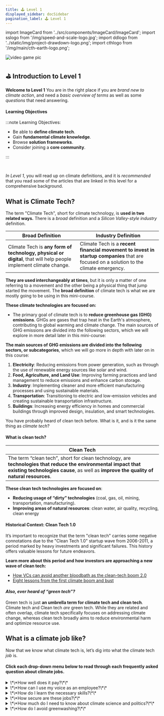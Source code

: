 ```yaml
---
title: 🕹️ Level 1
displayed_sidebar: docSidebar
pagination_label: 🕹️ Level 1
---
```

import ImageCard from '../src/components/ImageCard/ImageCard';
import sslogo from '/img/speed-and-scale-logo.jpg';
import ddlogo from '../static/img/project-drawdown-logo.png';
import cthlogo from '/img/main/cth-earth-logo.png';

![video game pic](/img/climate-tech-level-1-mario.jpg)

## ⛳️ Introduction to Level 1

**Welcome to Level 1** You are in the right place if you are *brand new to climate action*, and need a *basic overview of terms* as well as some *questions* that need answering.

#### Learning Objectives

:::note Learning Objectives:

* Be able to **define climate tech**.
* Gain **fundamental climate knowledge**.
* Browse **solution frameworks**.
* Consider joining a **core community**.

:::

<div style={{ display: 'flex', flexWrap: 'wrap'}}>
    <ImageCard
    title="Skip to Level 2"
    description="If you are familiar with the basics, but need to hone in on a climate solution"
    imageUrl="/img/level-2-mario.jpg"
    linkUrl="../level-2"
    />
    <ImageCard
    title="Skip to Level 3"
    description="If you are actively working on a climate solution and need to advance faster"
    imageUrl="/img/level-3-mario.jpg"
    linkUrl="../level-3"
    />
</div>
<br/>

*In Level 1*, you will read up on climate definitions, and it is *recommended* that you read some of the articles that are linked in this level for a comprehensive background.

## What is Climate Tech?

The term "Climate Tech", short for climate technology, is **used in two related ways.** There is a *broad* definition and a *Silicon Valley-style industry* definition.

| Broad Definition                                                                                                 | Industry Definition                                                                                                                     |
| ---------------------------------------------------------------------------------------------------------------- | --------------------------------------------------------------------------------------------------------------------------------------- |
| Climate Tech is **any form of technology, physical or digital**, that will help people implement climate change. | Climate Tech is a **recent financial movement to invest in startup companies** that are focused on a solution to the climate emergency. |

**They are used interchangeably at times**, but it is only a matter of one referring to a movement and the other being a physical thing that jump started the movement. The **broad definition** of climate tech is what we are mostly going to be using in this mini-course.

**These climate technologies are focused on:**

* The primary goal of climate tech is to **reduce greenhouse gas (GHG) emissions**. GHGs are gases that trap heat in the Earth's atmosphere, contributing to global warming and climate change. The main sources of GHG emissions are divided into the following sectors, which we will explore in more detail later in this mini-course:

**The main sources of GHG emissions are divided into the following sectors, or subcategories**, which we will go more in depth with later on in this course:

1. **Electricity**: Reducing emissions from power generation, such as through the use of renewable energy sources like solar and wind.
2. **Food, Agriculture, and Land Use**: Improving farming practices and land management to reduce emissions and enhance carbon storage.
3. **Industry**: Implementing cleaner and more efficient manufacturing processes and using sustainable materials.
4. **Transportation**: Transitioning to electric and low-emission vehicles and creating sustainable transportation infrastructure.
5. **Buildings**: Increasing energy efficiency in homes and commercial buildings through improved design, insulation, and smart technologies.

You have probably heard of clean tech before. What is it, and is it the same thing as *climate tech*?

#### What is clean tech?

| Clean Tech                                                                                                                                                                                              |
| ------------------------------------------------------------------------------------------------------------------------------------------------------------------------------------------------------- |
| The term “clean tech”, short for clean technology, are **technologies that reduce the environmental impact that existing technologies cause**, as well as **improve the quality of natural resources**. |

**These clean tech technologies are focused on**:

* **Reducing usage of “dirty” technologies** (coal, gas, oil, mining, transportation, manufacturing).
* **Improving areas of natural resources**: clean water, air quality, recycling, clean energy

#### Historical Context: Clean Tech 1.0

It’s important to recognize that the term "clean tech" carries some negative connotations due to the "Clean Tech 1.0" startup wave from 2006-2011, a period marked by heavy investments and significant failures. This history offers valuable lessons for future endeavors.

**Learn more about this period and how investors are approaching a new wave of clean tech:**

* [How VCs can avoid another bloodbath as the clean-tech boom 2.0](https://www.technologyreview.com/2020/11/30/1012660/venture-capital-clean-tech-boom-biden/)
* [Eight lessons from the first climate boom and bust](https://www.bvp.com/atlas/eight-lessons-from-the-first-climate-tech-boom-and-bust)

#### *Also, ever heard of “green tech”?*

Green tech is just **an umbrella term for climate tech and clean tech**. Climate tech and Clean tech *are* green tech. While they are related and often overlap, climate tech specifically focuses on addressing climate change, whereas clean tech broadly aims to reduce environmental harm and optimize resource use.

## What is a climate job like?

<!--questions about IT tech, deep tech, hard tech, and trade work-->

Now that we know what climate tech is, let’s dig into what the climate tech *job* is.

#### **Click each drop-down menu below** to read through each frequently asked question about climate jobs.

<details>
  <summary>\*\*How well does it pay?\*\*</summary>
  
\*\*This depends on one thing: whether the job involves working with an early stage startup, an established company, or a government agency.\*\*

| Startups                                                                                                   | Established companies                                                                                      | Government jobs                                                                                                                  |
| ---------------------------------------------------------------------------------------------------------- | ---------------------------------------------------------------------------------------------------------- | -------------------------------------------------------------------------------------------------------------------------------- |
| Tend to be paid **lower** salaries                                                                         | Tend to be paid **higher** salaries                                                                        | **Lower salaries**, but offer good health care and pensions                                                                      |
| More startups to choose from (**Roughly 3,000+ companies and organizations** to choose from our database). | You can work for bigger companies once you rack up **experience** and/or have great **networking skills**. | There can be a **higher level of job security, predictability, and transparency** compared to a fast moving startup environment. |

</details>

<details>
  <summary>\*\*How can I use my voice as an employee?\*\*</summary>
  
\*\*You can change the direction of the current company you work for to one that is involved in solving the climate crisis.\*\*

[Project Drawdown](https://drawdown.org/sites/default/files/210920_Drawdown_AtWork_06.pdf) is a framework and guide you can use to not only educate yourself on ways you can help the climate through your actions at work, but how to leverage your climate actions to involve your colleagues and employer.

[Climate Voice](https://climatevoice.org/) hooks you up with tools to educate yourself on how to unlock corporate influence for climate, host events for Climate Voice to speak at your company or university, and an employee guide on how to advocate for the climate at your workplace.

[Work for Climate](http://workforclimate.org) is another resource that offers courses where you can learn climate literacy skills, join webinars and expert talks on the inclusion of climate at work, as well as access to playbooks on topics such as Energy and Emissions.

</details>

<!-- Check for PDF updates periodically -->

<details>
  <summary>\*\*How do I learn the necessary skills?\*\*</summary>
  
\*\*You can get a climate job based on:\*\*

1. **Marketable skills**
2. **Domain knowledge**

<br></br>
| Marketable skills | Domain Knowledge |
|       --------    |     --------     |
|Marketable skills are skills that you bring from other jobs, such as data analysis, digital marketing, project management, UX, and more, that can be applicable and relevant to climate jobs. | Domain knowledge is the knowledge you have relating to the specific industry of climate tech.
|If you already have marketable skills and 3+ years of tech experience, there are [plenty of jobs](https://climatetechlist.com) that have the same roles as a non-climate tech company. | If you need to gain domain knowledge on climate tech: we built the Handbook to gather the best information on [all 93 Climate Solutions](solutions) from Project Drawdown.

**Need to gain experience *and* domain knowledge?** Writing is learning. Kill two birds with one stone by **[contributing](contribute)** to The Climate Tech Handbook.

</details>

<details>
  <summary>\*\*How secure are these jobs?\*\*</summary>
  
\*\*It varies by job category and climate solution.\*\*

**Depending on the job category**--whether it is a startup, established company, or a government job, security varies. Here is a [Fact Sheet](https://www.eesi.org/files/FactSheet_Climate_Jobs_2024.pdf) that details the demand for climate jobs, and which sectors have been steadily on the rise in the United States.

**Depending on the climate solution**--whether it is a more established solution or an early one, job security varies. 

*For instance*, the highest anticipated growth are in automotive, power generation, and electrical efficiency.  <!--citation. MCJ Podcast??, add links to solution pages-->

*Voluntary Carbon Markets* started as a popular solution, but have recently been hit by a round of layoffs, due to public criticism on overstated benefits.

As we [continue writing the Handbook together](contribute), we will better be tracking news on [Solution](solutions) viability in the marketplace.

</details>

<details>
  <summary>\*\*How much do I need to know about climate science and politics?\*\*</summary>
  
\*\*This depends on two things:\*\* \_The solution space and the job role\_

#### 1. The [Solution](solution) space

* For example, a solution involving the [electrical](sector-electricity) grid can get quite complicated. In this case, you would need to already know or learn a lot about the science and politics that falls under this solution. 

#### 2. The job role

* Some jobs and associated skills are more transferable than others.
* For instance, if you are a software engineer or running people operations, the skills you developed in these roles are highly transferable in climate tech. However, if you work in sales or marketing, there is a larger learning curve, and you will need to learn the particular skills of the industry market you are looking to work in for climate tech.

</details>

<details>
  <summary>\*\*How do I avoid greenwashing?\*\*</summary>
  
\*\*Greenwashing\*\* occurs when a company or product is presented as being more environmentally friendly than they actually are. Some examples of this can include \["embellishing claims about product ingredients, recycling efforts, carbon emissions reductions, or overall commitment to sustainability."](https://www.greenhive.io/blog/greenwashing-examples)

[Tech Target](https://www.techtarget.com/sustainability/post/4-tips-to-avoid-greenwashing-with-authentic-commitment) provides a guide on how to avoid greenwashing.

[CNN Underscored](https://www.cnn.com/cnn-underscored/home/what-is-greenwashing) also dissects ways to avoid greenwashing, as well as how to identify it in the first place.

* Read and support journalism outlets such as [DeSmog](https://www.desmog.com//), [Grist](grist.org), [Inside Climate News](https://insideclimatenews.org/), [Climate Desk](climatedesk.org), [Drilled](https://drilled.media), and more.
* [Tell us your findings on Slack](contribute) and we'll report on it.

- - -

## Fundamental Climate Knowledge

:::note If you already know this
Skip to:

* [Solution Frameworks](#solution-frameworks)
* [Core Communities](#core-communities)
  :::

#### The 2015 Paris Agreement:

The primary goal of the 2015 Paris Agreement is to limit the global average temperature increase to **1.5 degrees Celsius**. Achieving this target is critical to avoiding [the most severe consequences of climate change](https://www.npr.org/2021/11/08/1052198840/1-5-degrees-warming-climate-change).

To meet this challenge, the world must reduce greenhouse gas emissions by **50% by 2030** and achieve **net-zero emissions by 2050**.

#### 1.5 degrees versus 2 degrees celsius:

Reaching our 2030 goal is not likely.

However, we still have a chance of keeping the global average temperature near 2 degrees celsius within the next 23 years.

<iframe
src="https://ourworldindata.org/grapher/total-ghg-emissions?tab=chart&country=~OWID_WRL" loading="lazy"
width="100%"
height="600px"
></iframe>

#### Our carbon budget:

There are many different calculations.

![carbon budget hourglass](../static/img/carbon-budget.jpg)

One [budget from the Mercator Research Institute on Global Commons and Climate Change](https://www.mcc-berlin.net/en/research/co2-budget.html) states:

* The world is emitting roughly **42.2 gigatons** of greenhouse pollution per year.
* To have a reasonable chance of keeping global warming under 2°C, we can only afford to emit about **995 gigatons more**.
* We have [250 gigatons of CO2 left](https://www.washingtonpost.com/climate-environment/2023/06/08/carbon-budget-study-climate-change/) to stay below 1.5 degrees, roughly 5 years.

The global standard comes from the United Nations [Intergovernmental Panel on Climate Change](https://www.ipcc.ch) (IPCC).

#### Common myths:

[SkepticalScience.com maintains a good list](https://skepticalscience.com/argument.php) counter-arguments to over 200 climate myths.

One of the [most important myths to debunk](https://upgrader.gapminder.org/q/85) is the belief that global temperatures will decline as greenhouse emissions go down.

This implies that we can partially reduce emissions and keep global temperatures at a stable level.

In reality, **carbon dioxide remains in the atmosphere for** [hundreds of years](https://www.epa.gov/ghgemissions/overview-greenhouse-gases#CO2-references) and continues to trap heat long after emissions stop. Therefore, **we need to eliminate emissions entirely** to prevent further global warming. 

Partial reductions simply will not work!

- - -

## Solution Frameworks

Time for the good news. We have solutions!

![forest and river](../static/img/climate-solutions.png)

#### Project Drawdown

<img src={ddlogo} width="500"/>

[Project Drawdown](https://drawdown.org) is a non-profit organization that created a list of the 93 top climate solutions.

The list comes from a global coalition of leading scientists.

They calculated and ranked the highest likelihood of reducing greenhouse pollution based on available solutions today.

Examples include:

* Reducing food waste
* Alternatives to meat
* Alternative refrigerants
* Family planning

:::note
The Handbook's [Solution Page](solutions) is mostly based off of Project Drawdown.
:::

#### Speed and Scale

<img src={sslogo} width="300"/>

[Created by venture capitalist John Doerr](https://speedandscale.com), this framework has both similarities and differences with Drawdown.

Rather than a big list of 93 Solutions ranked by gigaton reduction, the Speed and Scale framework uses Doerr's popular [OKR system](https://en.wikipedia.org/wiki/Objectives_and_key_results) for measuring "objective key results."

:::note OKR Tracker
Here is Speed and Scale's [official OKR Tracker](https://speedandscale.com/tracker/)
:::

:::question

#### Which framework to use?

:::

Both are valuable and are not mutually exclusive.

Project Drawdown has some more granular solutions, while Speed and Scale has larger categories.

Speed and Scale has a great OKR system that is time bound and uses very specific metrics to track progress.

- - -

## Core Communities

There are [26 Slack communities listed here](https://www.climatefinance.xyz/climate-slack-communities).

Some are generalized for climate job seekers, and others are specialized toward roles (climate designers) and solutions.

**Here are 3 to start with:**

- - -

#### The Climate Tech Handbook

<img src={cthlogo} width="300"/>

Our community is designed for people who want to level up their portfolio.

We're building the handbook together to show off our skills and knowledge.

<a href="https://chat.climatetechhandbook.com" class="doc-button">Join our Slack</a>

<br/>

#### Work on Climate

https://workonclimate.org

![Work on Climate logo](/img/woc-logo.jpg)

The largest Slack community for climate work.

25,000+ members

#### MCJ Collective

https://mcjcollective.com

![MCJ Collective logo](/img/mcjcollective-logo.png)

This one costs $10 per month, but is well worth it.

Work on Climate is very heavy toward job seekers, while MCJ also has a strong startup / investor community.

The MCJ Collective are investors themselves.

MCJ stands for My Climate Journey

:::podcast
They have a [great podcast here](https://www.mcjcollective.com/media/podcast)
:::

Networking strategies will be covered further in [Level 2](level-2).

- - -

## You did it!

Now on to the next level:

<div style={{ display: 'flex', flexWrap: 'wrap'}}>
    <ImageCard
    title="Start Level 2"
    description="Time to pick your climate solution"
    imageUrl="/img/level-2-mario.jpg"
    linkUrl="/level-2"
    />
    <ImageCard
    title="Skip to Level 3"
    description="If you are actively working on a climate solution and need to advance faster"
    imageUrl="/img/level-3-mario.jpg"
    linkUrl="/level-3"
    />
</div>

<br/>

:::contribute [Help us](contribute) improve this page
:::